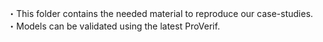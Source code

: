 ・This folder contains the needed material to reproduce our case-studies.  
・Models can be validated using the latest ProVerif.

